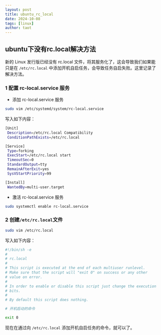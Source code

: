 ```yaml
---
layout: post
title: ubuntu_rc_local
date: 2024-10-08
tags: [linux]
author: taot
---
```


## ubuntu下没有rc.local解决方法

新的 Linux 发行版已经没有 rc.local 文件，将其服务化了，这会导致我们如果能只是在 `/etc/rc.local` 中添加开机自启任务，会导致任务自启失败。这里记录了解决方法。

### 1 配置 rc-local.service 服务

* 添加 rc-local.service 服务
```bash
sudo vim /etc/systemd/system/rc-local.service
```

写入如下内容：
```bash
[Unit]
 Description=/etc/rc.local Compatibility
 ConditionPathExists=/etc/rc.local

[Service]
 Type=forking
 ExecStart=/etc/rc.local start
 TimeoutSec=0
 StandardOutput=tty
 RemainAfterExit=yes
 SysVStartPriority=99

[Install]
 WantedBy=multi-user.target
```

* 激活 rc-local.service 服务
```bash
sudo systemctl enable rc-local.service
```

### 2 创建`/etc/rc.local`文件
```bash
sudo vim /etc/rc.local
```

写入如下内容：
```bash
#!/bin/sh -e
# 
# rc.local
#
# This script is executed at the end of each multiuser runlevel.
# Make sure that the script will "exit 0" on success or any other
# value on error.
#
# In order to enable or disable this script just change the execution
# bits.
#
# By default this script does nothing.

# 开机启动的命令

exit 0
```
现在在通过向 `/etc/rc.local` 添加开机自启任务的命令，就可以了。
